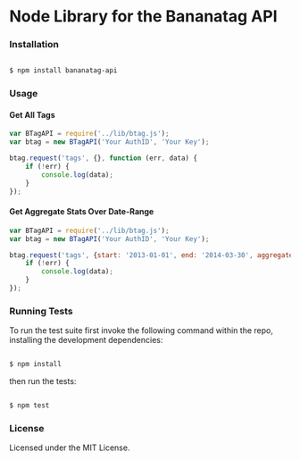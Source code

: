 Node Library for the Bananatag API 
==================================

### Installation
```bash

$ npm install bananatag-api

```

### Usage

#### Get All Tags
```javascript
var BTagAPI = require('../lib/btag.js');
var btag = new BTagAPI('Your AuthID', 'Your Key');

btag.request('tags', {}, function (err, data) {
    if (!err) {
        console.log(data);
    }
});
```

#### Get Aggregate Stats Over Date-Range
```javascript
var BTagAPI = require('../lib/btag.js');
var btag = new BTagAPI('Your AuthID', 'Your Key');

btag.request('tags', {start: '2013-01-01', end: '2014-03-30', aggregateData: true}, function (err, data) {
    if (!err) {
        console.log(data);
    }
});
```

### Running Tests
To run the test suite first invoke the following command within the repo,
installing the development dependencies:

```bash

$ npm install

```

then run the tests:

```bash

$ npm test

```

### License
Licensed under the MIT License.
